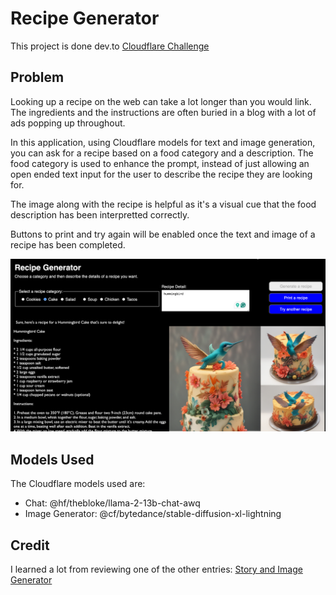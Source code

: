 # Recipe Generator

This project is done dev.to [Cloudflare Challenge](https://dev.to/challenges/cloudflare)

## Problem
Looking up a recipe on the web can take a lot longer than you would link.  The ingredients and the instructions are often buried in a blog with a lot of ads popping up throughout.

In this application, using Cloudflare models for text and image generation, you can ask for a recipe based on a food category and a description.  The food category is used to enhance the prompt, instead of just allowing an open ended text input for the user to describe the recipe they are looking for.

The image along with the recipe is helpful as it's a visual cue that the food description has been interpretted correctly.

Buttons to print and try again will be enabled once the text and image of a recipe has been completed.

![Recipe Generator](./sample.png)

## Models Used

The Cloudflare models used are:
 - Chat:  @hf/thebloke/llama-2-13b-chat-awq
 - Image Generator: @cf/bytedance/stable-diffusion-xl-lightning

 ## Credit

 I learned a lot from reviewing one of the other entries: [Story and Image Generator](https://dev.to/bobbyiliev/my-cloudflare-ai-challenge-submission-story-and-image-generator-4fc3)
